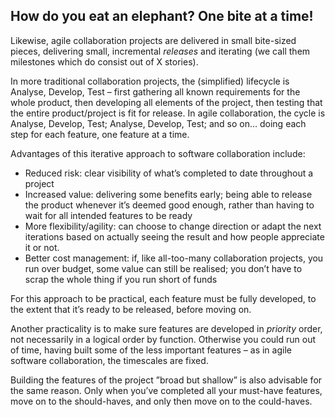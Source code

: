 ## How do you eat an elephant? One bite at a time!

Likewise, agile collaboration projects are delivered in small bite-sized pieces, delivering small, incremental *releases* and iterating (we call them milestones which do consist out of X stories).

In more traditional collaboration projects, the (simplified) lifecycle is Analyse, Develop, Test – first gathering all known requirements for the whole product, then developing all elements of the project, then testing that the entire product/project is fit for release.
In agile collaboration, the cycle is Analyse, Develop, Test; Analyse, Develop, Test; and so on… doing each step for each feature, one feature at a time.

Advantages of this iterative approach to software collaboration include:

- Reduced risk: clear visibility of what’s completed to date throughout a project
- Increased value: delivering some benefits early; being able to release the product whenever it’s deemed good enough, rather than having to wait for all intended features to be ready
- More flexibility/agility: can choose to change direction or adapt the next iterations based on actually seeing the result and how people appreciate it or not.
- Better cost management: if, like all-too-many collaboration projects, you run over budget, some value can still be realised; you don’t have to scrap the whole thing if you run short of funds

For this approach to be practical, each feature must be fully developed, to the extent that it’s ready to be released, before moving on.

Another practicality is to make sure features are developed in *priority* order, not necessarily in a logical order by function. Otherwise you could run out of time, having built some of the less important features – as in agile software collaboration, the timescales are fixed.

Building the features of the project ”broad but shallow” is also advisable for the same reason. Only when you’ve completed all your must-have features, move on to the should-haves, and only then move on to the could-haves. 